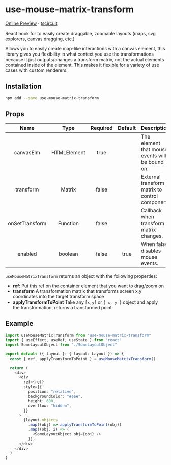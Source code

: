 # use-mouse-matrix-transform

[Online Preview](https://use-mouse-matrix-transform.vercel.app) ⋅ [tscircuit](https://github.com/tscircuit/tscircuit)

React hook for to easily create draggable, zoomable layouts (maps, svg explorers, canvas dragging, etc.)

Allows you to easily create map-like interactions with a canvas element, this
library gives you flexibility in what context you use the transformations because
it just outputs/changes a transform matrix, not the actual elements contained
inside of the element. This makes it flexible for a variety of use cases with
custom renderers.

## Installation

```bash
npm add --save use-mouse-matrix-transform
```

## Props

|      Name      |    Type     | Required | Default | Description                                     |
| :------------: | :---------: | :------: | :-----: | ----------------------------------------------- |
|   canvasElm    | HTMLElement |   true   |         | The element that mouse events will be bound on. |
|   transform    |   Matrix    |  false   |         | External transform matrix to control component. |
| onSetTransform |  Function   |  false   |         | Callback when transform matrix changes.         |
|    enabled     |  boolean    |  false   |  true   | When false, disables mouse events.              |

`useMouseMatrixTransform` returns an object with the following properties:

- **ref**: Put this ref on the container element that you want to drag/zoom on
- **transform** A transformation matrix that transforms screen x,y coordinates into the target transform space
- **applyTransformToPoint** Take any `[x,y]` or `{ x, y }` object and apply the transformation, returns a transformed point

## Example

```ts
import useMouseMatrixTransform from "use-mouse-matrix-transform"
import { useEffect, useRef, useState } from "react"
import SomeLayoutObject from "./SomeLayoutObject"

export default ({ layout }: { layout: Layout }) => {
  const { ref, applyTransformToPoint } = useMouseMatrixTransform()

  return (
    <div>
      <div
        ref={ref}
        style={{
          position: "relative",
          backgroundColor: "#eee",
          height: 600,
          overflow: "hidden",
        }}
      >
        {layout.objects
          .map((obj) => applyTransformToPoint(obj))
          .map((obj, i) => (
            <SomeLayoutObject obj={obj} />
          ))}
      </div>
    </div>
  )
}
```
